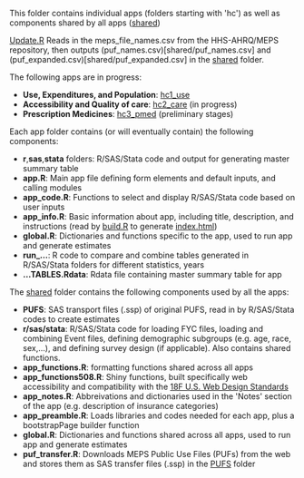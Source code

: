 This folder contains individual apps (folders starting with 'hc') as well as components shared by all apps ([shared](shared))

[Update.R](Update.R) Reads in the meps_file_names.csv from the HHS-AHRQ/MEPS repository, then outputs (puf_names.csv)[shared/puf_names.csv] and (puf_expanded.csv)[shared/puf_expanded.csv] in the [shared](shared) folder.

The following apps are in progress:
* **Use, Expenditures, and Population**: [hc1_use](hc1_use)
* **Accessibility and Quality of care**: [hc2_care](hc2_care) (in progress)
* **Prescription Medicines**: [hc3_pmed](hc3_pmed) (preliminary stages)

Each app folder contains (or will eventually contain) the following components:
* **r**,**sas**,**stata** folders: R/SAS/Stata code and output for generating master summary table
* **app.R**: Main app file defining form elements and default inputs, and calling modules
* **app_code.R**: Functions to select and display R/SAS/Stata code based on user inputs
* **app_info.R**: Basic information about app, including title, description, and instructions (read by [build.R](../build.R) to generate [index.html](index.html))
* **global.R**: Dictionaries and functions specific to the app, used to run app and generate estimates
* **run_...**: R code to compare and combine tables generated in R/SAS/Stata folders for different statistics, years
* **...TABLES.Rdata**: Rdata file containing master summary table for app

The [shared](shared) folder contains the following components used by all the apps:
* **PUFS**: SAS transport files (.ssp) of original PUFS, read in by R/SAS/Stata codes to create estimates
* **r/sas/stata**: R/SAS/Stata code for loading FYC files, loading and combining Event files, defining demographic subgroups (e.g. age, race, sex,...), and defining survey design (if applicable). Also contains shared functions.
* **app_functions.R**: formatting functions shared across all apps
* **app_functions508.R**: Shiny functions, built specifically web accessibility and compatibility with the [18F U.S. Web Design Standards](https://standards.usa.gov/)
* **app_notes.R**: Abbreivations and dictionaries used in the 'Notes' section of the app (e.g. description of insurance categories)
* **app_preamble.R**: Loads libraries and codes needed for each app, plus a bootstrapPage builder function
* **global.R**: Dictionaries and functions shared across all apps, used to run app and generate estimates
* **puf_transfer.R**: Downloads MEPS Public Use Files (PUFs) from the web and stores them as SAS transfer files (.ssp) in the [PUFS](shared/PUFS) folder
